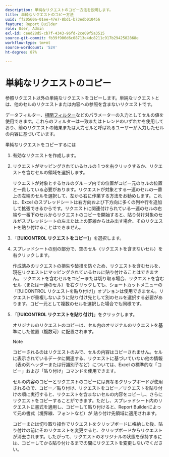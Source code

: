 ```yaml
---
description: 単純なリクエストのコピー方法を説明します。
title: 単純なリクエストのコピー方法
uuid: ff20560a-01ee-47e7-8bd1-b73edb010456
feature: Report Builder
role: User, Admin
exl-id: ceed28d5-cb7f-4343-96fd-2ce09f5a3515
source-git-commit: fb39f906d6c08713e4dc8211c917b2942502868e
workflow-type: tm+mt
source-wordcount: '524'
ht-degree: 87%

---
```


# 単純なリクエストのコピー

参照リクエスト以外の単純なリクエストをコピーします。単純なリクエストとは、他のセルのリクエストまたは内容への参照を含まないリクエストです。

データフィルター、[相関フィルター](/help/analyze/report-builder/manage-requests/c-copy-requests/t-copy-referential-requests.md)などのパラメーターの入力としてセルの値を使用できます。これらのフィルターは一致またはトレンドのいずれかを使用しており、前のリクエストの結果または入力セルと呼ばれるユーザーが入力したセルの内容に基づいています。

単純なリクエストをコピーするには

1. 有効なリクエストを作成します。
1. リクエストがマッピングされているセルの 1 つを右クリックするか、リクエストを含むセルの領域を選択します。

   リクエストが対象とするセルのグループ内での位置がコピー元のセルの位置と一貫している必要があります。リクエストが対象とする一連のセルの一番上の左端のセルを選択して、左から右に作業する方法をお勧めします。これは、Excel のスプレッドシートは右方向および下方向に多くの列や行を追加して拡張できるからです。リクエストに関連付けられている一連のセルの右端や一番下のセルからリクエストのコピーを開始すると、貼り付け対象のセルがスプレッドシートの左または上の罫線からはみ出す場合、そのリクエストを貼り付けることはできません。
1. 「**[!UICONTROL リクエストをコピー]**」を選択します。
1. スプレッドシートの別の部分で、空のセル（リクエストを含まないセル）を右クリックします。

   作成済みのリクエストの損失や破損を防ぐため、リクエストを含むセルを、現在リクエストにマッピングされているセルに貼り付けることはできません。 リクエストを含むセルをコピーまたは切り取る場合、リクエストを含むセル（または一連のセル）を右クリックしても、ショートカットメニューの「[!UICONTROL リクエストを貼り付け]」オプションは使用できません。リクエストが重複しないように貼り付け先として別のセルを選択する必要があります。コピー元として複数のセルを選択した場合でも同様です。
1. 「**[!UICONTROL リクエストを貼り付け]**」をクリックします。

   オリジナルのリクエストのコピーは、セル内のオリジナルのリクエストを基準にした位置（複数可）に配置されます。

   >[!NOTE]
   >
   >コピーされるのはリクエストのみで、セルの内容はコピーされません。セルに表示されているデータに関連する、リクエストに基づいていない他の情報（表の列ヘッダーまたは行識別子など）については、Excel の標準的な「コピー」および「貼り付け」コマンドを使用できます。

   セルの内容のコピーとリクエストのコピーには異なるクリップボードが使用されるので、コピー／貼り付け、リクエストをコピー／リクエストを貼り付けの順に実行すると、リクエストを含まないセルの内容をコピーし、さらにリクエストをコピーすることができます。ただし、スプレッドシート内のリクエストに書式を適用し、コピーして貼り付けると、Report Builderによって元の書式（境界線、フォントなど）が 貼り付け先領域に適用されます。

   コピーまたは切り取り操作でリクエストをクリップボードに格納した後、貼り付けの前にそのリクエストを変更すると、クリップボードからリクエストが消去されます。したがって、リクエストのオリジナルの状態を保持するには、コピーしてから貼り付けるまでの間にリクエストを変更しないでください。
